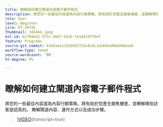 ```yaml
---
title: 瞭解如何建立閘道內容電子郵件程式
description: 將您的一些最佳內容選為內容行銷策略，將有助於您產生銷售機會，並瞭解哪些訪客是認真的。 瞭解閘道…… （說明應該介於60到160個字元之間）
role: User
level: Beginner
jira: KT-10745
thumbnail: 345464.jpeg
exl-id: bcf0ded2-573c-4b6f-b41b-7e1d414f78ef
feature: Programs
source-git-commit: 63d4aea1c818d35724c0cdc14e69ea00eb06b4a0
workflow-type: tm+mt
source-wordcount: '90'
ht-degree: 0%

---
```


# 瞭解如何建立閘道內容電子郵件程式

將您的一些最佳內容選為內容行銷策略，將有助於您產生銷售機會，並瞭解哪些訪客是認真的。 瞭解閘道內容、運作方式以及成功步驟。

>[!VIDEO](https://video.tv.adobe.com/v/345464/?quality=12&learn=on){transcript=true}
